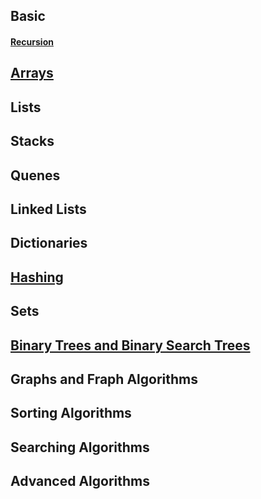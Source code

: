 ## Basic
#### [Recursion](1.recursion/basic-recursion.js)

## [Arrays]()
## Lists
## Stacks
## Quenes
## Linked Lists
## Dictionaries
## [Hashing](8.hashing/basic.js)
## Sets
## [Binary Trees and Binary Search Trees](10.binaryTree/basic.js)
## Graphs and Fraph Algorithms
## Sorting Algorithms
## Searching Algorithms
## Advanced Algorithms
